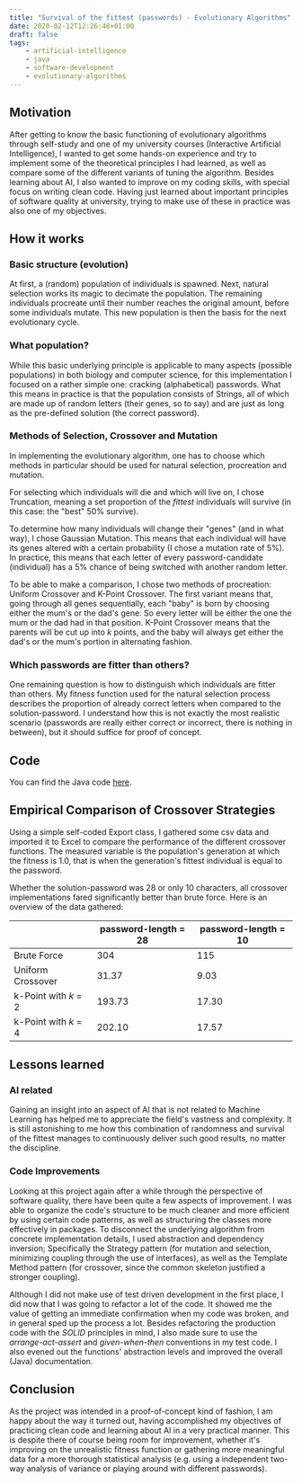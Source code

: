 ```yaml
---
title: "Survival of the fittest (passwords) - Evolutionary Algorithms"
date: 2020-02-12T12:26:48+01:00
draft: false
tags:
    - artificial-intelligence
    - java
    - software-development
    - evolutionary-algorithms
---
```


## Motivation
After getting to know the basic functioning of evolutionary algorithms through self-study and one of my university courses (Interactive Artificial Intelligence), I wanted to get some hands-on experience and try to implement some of the theoretical principles I had learned, as well as compare some of the different variants of tuning the algorithm.
Besides learning about AI, I also wanted to improve on my coding skills, with special focus on writing clean code. Having just learned about important principles of software quality at university, trying to make use of these in practice was also one of my objectives.






## How it works

### Basic structure (evolution)
At first, a (random) population of individuals is spawned. Next, natural selection works its magic to decimate the population. The remaining individuals procreate until their number reaches the original amount, before some individuals mutate. This new population is then the basis for the next evolutionary cycle.


### What population?
While this basic underlying principle is applicable to many aspects (possible populations) in both biology and computer science, for this implementation I focused on a rather simple one: cracking (alphabetical) passwords.
What this means in practice is that the population consists of Strings, all of which are made up of random letters (their genes, so to say) and are just as long as the pre-defined solution (the correct password).


### Methods of Selection, Crossover and Mutation
In implementing the evolutionary algorithm, one has to choose which methods in particular should be used for natural selection, procreation and mutation.

For selecting which individuals will die and which will live on, I chose Truncation, meaning a set proportion of the _fittest_ individuals will survive (in this case: the "best" 50% survive). 

To determine how many individuals will change their "genes" (and in what way), I chose Gaussian Mutation. This means that each individual will have its genes altered with a certain probability (I chose a mutation rate of 5%). In practice, this means that each letter of every password-candidate (individual) has a 5% chance of being switched with another random letter.

To be able to make a comparison, I chose two methods of procreation: Uniform Crossover and K-Point Crossover.
The first variant means that, going through all genes sequentially, each "baby" is born by choosing either the mum's or the dad's gene. So every letter will be either the one the mum or the dad had in that position.
K-Point Crossover means that the parents will be cut up into _k_ points, and the baby will always get either the dad's or the mum's portion in alternating fashion.


### Which passwords are fitter than others?
One remaining question is how to distinguish which individuals are fitter than others. My fitness function used for the natural selection process describes the proportion of already correct letters when compared to the solution-password. I understand how this is not exactly the most realistic scenario (passwords are really either correct or incorrect, there is nothing in between), but it should suffice for proof of concept.






## Code
You can find the Java code [here](https://github.com/manuelsinn/genetic-pw-algorithm "Code on Github").







## Empirical Comparison of Crossover Strategies
Using a simple self-coded Export class, I gathered some csv data and imported it to Excel to compare the performance of the different crossover functions. The measured variable is the population's generation at which the fitness is 1.0, that is when the generation's fittest individual is equal to the password.

Whether the solution-password was 28 or only 10 characters, all crossover implementations fared significantly better than brute force. Here is an overview of the data gathered:

|                       | password-length = 28 | password-length = 10 |
|-----------------------|----------------------|----------------------|
| Brute Force           | 304                  | 115                  |
| Uniform Crossover     | 31.37                | 9.03                 |
| k-Point with _k_ = 2  | 193.73               | 17.30                |
| k-Point with _k_ = 4  | 202.10               | 17.57                |







## Lessons learned

### AI related
Gaining an insight into an aspect of AI that is not related to Machine Learning has helped me to appreciate the field's vastness and complexity. It is still astonishing to me how this combination of randomness and survival of the fittest manages to continuously deliver such good results, no matter the discipline.


### Code Improvements
Looking at this project again after a while through the perspective of software quality, there have been quite a few aspects of improvement.
I was able to organize the code's structure to be much cleaner and more efficient by using certain code patterns, as well as structuring the classes more effectively in packages.
To disconnect the underlying algorithm from concrete implementation details, I used abstraction and dependency inversion; Specifically the Strategy pattern (for mutation and selection, minimizing coupling through the use of interfaces), as well as the Template Method pattern (for crossover, since the common skeleton justified a stronger coupling).

Although I did not make use of test driven development in the first place, I did now that I was going to refactor a lot of the code. It showed me the value of getting an immediate confirmation when my code was broken, and in general sped up the process a lot. Besides refactoring the production code with the _SOLID_ principles in mind, I also made sure to use the _arrange-act-assert_ and _given-when-then_ conventions in my test code. I also evened out the functions' abstraction levels and improved the overall (Java) documentation.






## Conclusion
As the project was intended in a proof-of-concept kind of fashion, I am happy about the way it turned out, having accomplished my objectives of practicing clean code and learning about AI in a very practical manner. 
This is despite there of course being room for improvement, whether it's improving on the unrealistic fitness function or gathering more meaningful data for a more thorough statistical analysis (e.g. using a independent two-way analysis of variance or playing around with different passwords).
